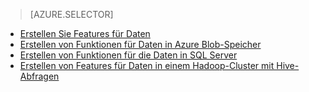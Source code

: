 > [AZURE.SELECTOR]
- [Erstellen Sie Features für Daten](../articles/machine-learning-data-science-create-features.md)
- [Erstellen von Funktionen für Daten in Azure Blob-Speicher](../articles/machine-learning-data-science-create-features-blob.md)
- [Erstellen von Funktionen für die Daten in SQL Server](../articles/machine-learning/machine-learning-data-science-create-features-sql-server.md)
- [Erstellen von Features für Daten in einem Hadoop-Cluster mit Hive-Abfragen](../articles/machine-learning/machine-learning-data-science-create-features-hive.md)



